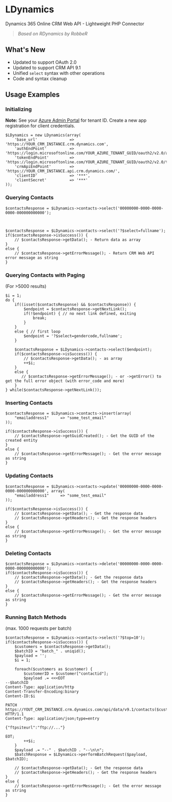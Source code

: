 # LDynamics
Dynamics 365 Online CRM Web API - Lightweight PHP Connector

> *Based on RDynamics by RobbeR*

## What's New
* Updated to support OAuth 2.0
* Updated to support CRM API 9.1
* Unified `select` syntax with other operations
* Code and syntax cleanup

## Usage Examples
### Initializing
**Note:** See your [Azure Admin Portal](https://aad.portal.azure.com/#blade/Microsoft_AAD_IAM/ActiveDirectoryMenuBlade/RegisteredApps) for tenant ID. Create a new app registration for client credentials.

    $LDynamics = new LDynamics(array(
        'base_url'              => 'https://YOUR_CRM_INSTANCE.crm.dynamics.com',
        'authEndPoint'          => 'https://login.microsoftonline.com/YOUR_AZURE_TENANT_GUID/oauth2/v2.0/authorize',
        'tokenEndPoint'         => 'https://login.microsoftonline.com/YOUR_AZURE_TENANT_GUID/oauth2/v2.0/token',
        'crmApiEndPoint'        => 'https://YOUR_CRM_INSTANCE.api.crm.dynamics.com/',
        'clientID'              => '***', 
        'clientSecret'          => '***'
    ));

### Querying Contacts

    $contactsResponse = $LDynamics->contacts->select('00000000-0000-0000-0000-000000000000');



    $contactsResponse = $LDynamics->contacts->select('?$select=fullname');
    if($contactsResponse->isSuccess()) {
        // $contactsResponse->getData(); - Return data as array
    }
    else {
        // $contactsResponse->getErrorMessage(); - Return CRM Web API error message as string
    }

### Querying Contacts with Paging
(For >5000 results)

    $i = 1;
    do {
        if((isset($contactsResponse) && $contactsResponse)) {
            $endpoint = $contactsResponse->getNextLink();
            if(!$endpoint) { // no next link defined, exiting
                break;
            }
        }
        else { // first loop
            $endpoint = '?$select=gendercode,fullname';
        }

        $contactsResponse = $LDynamics->contacts->select($endpoint);
        if($contactsResponse->isSuccess()) {
            // $contactsResponse->getData(); - as array
            ++$i;
        }
        else {
           // $contactsResponse->getErrorMessage(); - or ->getError() to get the full error object (with error_code and more)
        }
    } while($contactsResponse->getNextLink());

### Inserting Contacts

    $contactsResponse = $LDynamics->contacts->insert(array(
        "emailaddress1"     => "some_test_email"
    ));

    if($contactsResponse->isSuccess()) {
        // $contactsResponse->getGuidCreated(); - Get the GUID of the created entity
    }
    else {
        // $contactsResponse->getErrorMessage(); - Get the error message as string
    }

### Updating Contacts

    $contactsResponse = $LDynamics->contacts->update('00000000-0000-0000-0000-000000000000', array(
        "emailaddress1"     => "some_test_email"
    ));

    if($contactsResponse->isSuccess()) {
        // $contactsResponse->getData(); - Get the response data
        // $contactsResponse->getHeaders(); - Get the response headers
    }
    else {
        // $contactsResponse->getErrorMessage(); - Get the error message as string
    }

### Deleting Contacts

    $contactsResponse = $LDynamics->contacts->delete('00000000-0000-0000-0000-000000000000');
    if($contactsResponse->isSuccess()) {
        // $contactsResponse->getData(); - Get the response data
        // $contactsResponse->getHeaders(); - Get the response headers
    }
    else {
        // $contactsResponse->getErrorMessage(); - Get the error message as string
    }

### Running Batch Methods 
(max. 1000 requests per batch)

    $contactsResponse = $LDynamics->contacts->select('?$top=10');
    if($contactsResponse->isSuccess()) {
        $customers = $contactsResponse->getData();
        $batchID = "batch_" . uniqid();
        $payload = '';
        $i = 1;

        foreach($customers as $customer) {
            $customerID = $customer["contactid"];
            $payload .= <<<EOT
    --$batchID
    Content-Type: application/http
    Content-Transfer-Encoding:binary
    Content-ID:$i

    PATCH https://YOUT_CRM_INSTANCE.crm.dynamics.com/api/data/v9.1/contacts($customerID) HTTP/1.1
    Content-Type: application/json;type=entry

    {"ftpsiteurl":"ftp://..."}

    EOT;
            ++$i;
        }
        $payload .= "--" . $batchID . "--\n\n";
        $batchResponse = $LDynamics->performBatchRequest($payload, $batchID);

        // $contactsResponse->getData(); - Get the response data
        // $contactsResponse->getHeaders(); - Get the response headers
    }
    else {
        // $contactsResponse->getErrorMessage(); - Get the error message as string
    }


